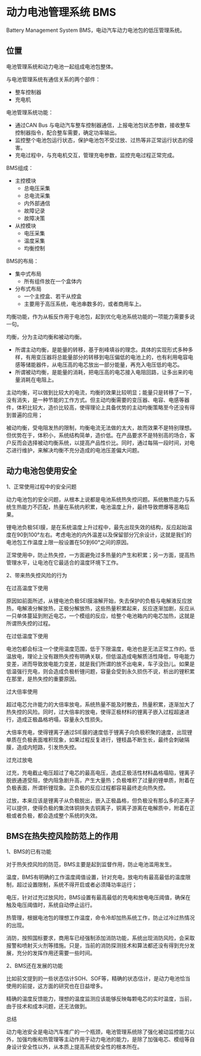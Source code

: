 # 动力电池管理系统 BMS

Battery Management System BMS，电动汽车动力电池包的低压管理系统。

## 位置

电池管理系统和动力电池一起组成电池包整体。

与电池管理系统有通信关系的两个部件：
- 整车控制器
- 充电机

电池管理系统功能：
- 通过CAN Bus 与电动汽车整车控制器通信，上报电池包状态参数，接收整车控制器指令，配合整车需要，确定功率输出。
- 监控整个电池包运行状态，保护电池包不受过放、过热等非正常运行状态的侵害。
- 充电过程中，与充电机交互，管理充电参数，监控充电过程正常完成。

BMS组成：
- 主控模块
  - 总电压采集
  - 总电流采集
  - 内外部通信
  - 故障记录
  - 故障决策
- 从控模块
  - 电压采集
  - 温度采集
  - 均衡控制

BMS的布局：
- 集中式布局
  - 所有组件放在一个盒体内
- 分布式布局
  - 一个主控盒、若干从控盒
  - 主要用于高压系统，电池串数多的，或者商用车上。


均衡功能，作为从板反作用于电池包，起到优化电池系统功能的一项能力需要多说一句。

均衡，分为主动均衡和被动均衡。
- 所谓主动均衡，是能量的转移，基于削峰填谷的理念。具体的实现形式多种多样，有用变压器将总能量部分的转移到电压偏低的电池上的，也有利用电容电感等储能器件，从电压高的电芯放出一部分能量，再充入电压低的电芯。
- 所谓被动均衡，是能量的消耗，把电压高的电芯接入电阻回路，让多出来的电量消耗在电阻上。

主动均衡，可以做到比较大的电流，均衡的效果比较明显；能量只是转移了一下，没有消失，是一种节能的工作方式。但主动均衡需要的变压器、电容、电感等器件，体积比较大，造价比较高，使得理论上具备优势的主动均衡策略至今还没有得到普遍的应用；

被动均衡，受电阻发热的限制，均衡电流无法做的太大，故而效果不是特别理想。但优势在于，体积小，系统结构简单，造价低。在产品要求不是特别高的场合，客户反而会选择被动均衡系统，以提高产品性价比。同时，通过每隔一段时间，对电芯进行维护，来解决均衡不充分造成的电池压差偏大问题。

## 动力电池包使用安全

1、正常使用过程中的安全问题

动力电池包的安全问题，从根本上说都是电池系统热失控问题。系统散热能力与系统生热能力不匹配，热量在系统内积累，电池温度上升，最终导致燃爆等恶略后果。

锂电池负极SEI膜，是在系统温度上升过程中，最先出现失效的结构，反应起始温度在90到100°左右。考虑电池的内外温差以及保留部分冗余设计，这就是我们的电池包工作温度上限一般设置在50到60°之间的原因。

正常使用中，防止热失控，一方面避免过多热量的产生和积累；另一方面，提高热管理水平，让电池在它最适合的温度环境下工作。

2、带来热失控风险的行为

在过高温度下使用

原因如前面所述，从锂电池负极SEI膜溶解开始，失去保护的负极与电解液反应放热，电解液分解放热，正极分解放热，这些热量积累起来，反应逐渐加剧，反应从一只单体蔓延到附近电芯，一个模组的反应，给整个电池箱内的电芯加热，这就是所谓热失控的过程。

在过低温度下使用

电池包都会标注一个使用温度范围，低于下限温度，电池也是无法正常工作的。低温放电，理论上没有跟热失控有明确关联，但低温造成电解质活性降低，导电能力变差，进而导致放电能力变差，就是我们所谓的放不出电来，车子没劲儿。如果是低温强行充电，则会造成负极析锂问题，容量会受到永久损伤不说，析出的锂积累在那里，是热失控的重要原因。

过大倍率使用

超过电芯允许能力的大倍率放电，系统热量不能及时散去，热量积累，逐渐加大了热失控的风险。同时，过大倍率的放电，使得正极材料的锂离子嵌入过程超速进行，造成正极晶格坍塌，容量永久性损失。

大倍率充电，使得锂离子通过SIE膜的速度低于锂离子向负极积聚的速度，出现锂单质在负极表面堆积现象，如果过程反复进行，锂枝晶不断生长，最终会刺破隔膜，造成内短路，引发热失控。

过充过放电

过充，充电截止电压超过了电芯的最高电压，造成正极活性材料晶格塌陷，锂离子脱嵌通道受阻，使内阻急剧升高，产生大量热；负极堆积了过量的锂单质，附着在负极表面，所谓析锂现象。正负极的反应过程都容易最终走向热失控。

过放，本来应该是锂离子从负极脱出，嵌入正极晶格，但负极没有那么多的正离子可以提供，使得负极的集流体铜排失去铜离子，铜离子游离在电解质中，附着在正极或者负极，都会造成整个系统的失效。

## BMS在热失控风险防范上的作用

1、BMS的已有功能

对于热失控风险的防范，BMS主要是起到监督作用，防止电池滥用发生。

温度，BMS有明确的工作温度阈值设置，针对充电，放电均有最高最低的温度限制，超过设置限制，系统不得开启或者必须降功率运行；

电压，针对过充过放风险，BMS设置有最高最低的充电和放电电压阈值，确保在触及电压阈值时，系统自动停止运行。

热管理，根据电池包的理想工作温度，命令冷却加热系统工作，防止过冷过热情况的出现。

消防，按照国标要求，商用车已经强制添加消防功能，系统出现消防风险，会采取报警和喷射灭火剂等措施。只是，当前的消防探测技术和算法都还没有得到充分发展，充分的发挥作用还需要一些时间。

2、BMS还在发展的功能

比如前文提到的一些状态估计SOH、SOF等，精确的状态估计，是动力电池恰当使用的前提，这方面的研究也在日益增多。

精确的温度反馈能力，理想的温度监测应该能够反映每颗电芯的实时温度，当前，由于技术和成本问题，还无法做到。

总结

动力电池安全是电动汽车推广的一个瓶颈，电池管理系统除了强化被动监控能力以外，加强均衡和热管理等主动作用于动力电池的能力，是除了加强电芯、模组等自身设计安全性以外，从本质上提高系统安全性的根本所在。
